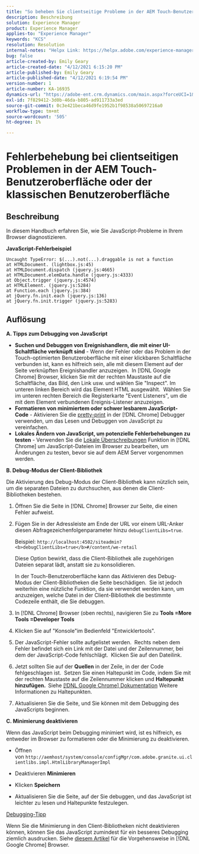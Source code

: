 ```yaml
---
title: "So beheben Sie clientseitige Probleme in der AEM Touch-Benutzeroberfläche oder der klassischen Benutzeroberfläche"
description: Beschreibung
solution: Experience Manager
product: Experience Manager
applies-to: "Experience Manager"
keywords: "KCS"
resolution: Resolution
internal-notes: "Helpx Link: https://helpx.adobe.com/experience-manager/kb/How-to-debug-javascript-errors-in-AEM.html"
bug: false
article-created-by: Emily Geary
article-created-date: "4/12/2021 6:15:20 PM"
article-published-by: Emily Geary
article-published-date: "4/12/2021 6:19:54 PM"
version-number: 1
article-number: KA-16935
dynamics-url: "https://adobe-ent.crm.dynamics.com/main.aspx?forceUCI=1&pagetype=entityrecord&etn=knowledgearticle&id=2eb50a08-bb9b-eb11-b1ac-000d3a3680d8"
exl-id: 7f829412-3d0b-46da-b805-ad911733a3ed
source-git-commit: 0c3e421beca46d9fe1952b1f98538a50697216a0
workflow-type: tm+mt
source-wordcount: '505'
ht-degree: 1%

---
```


# Fehlerbehebung bei clientseitigen Problemen in der AEM Touch-Benutzeroberfläche oder der klassischen Benutzeroberfläche

## Beschreibung


In diesem Handbuch erfahren Sie, wie Sie JavaScript-Probleme in Ihrem Browser diagnostizieren.

<b>JavaScript-Fehlerbeispiel</b>




```
Uncaught TypeError: $(...).not(...).draggable is not a function
at HTMLDocument. (lightbox.js:45)
at HTMLDocument.dispatch (jquery.js:4665)
at HTMLDocument.elemData.handle (jquery.js:4333)
at Object.trigger (jquery.js:4574)
at HTMLElement. (jquery.js:5284)
at Function.each (jquery.js:384)
at jQuery.fn.init.each (jquery.js:136)
at jQuery.fn.init.trigger (jquery.js:5283)
```



## Auflösung


<b>A. Tipps zum Debugging von JavaScript</b>

- <b>Suchen und Debuggen von Ereignishandlern, die mit einer UI-Schaltfläche verknüpft sind</b> - Wenn der Fehler oder das Problem in der Touch-optimierten Benutzeroberfläche mit einer klickbaren Schaltfläche verbunden ist, kann es hilfreich sein, alle mit diesem Element auf der Seite verknüpften Ereignishandler anzuzeigen.  In [!DNL Google Chrome] Browser, klicken Sie mit der rechten Maustaste auf die Schaltfläche, das Bild, den Link usw. und wählen Sie &quot;Inspect&quot;. Im unteren linken Bereich wird das Element HTML ausgewählt.  Wählen Sie im unteren rechten Bereich die Registerkarte &quot;Event Listeners&quot;, um die mit dem Element verbundenen Ereignis-Listener anzuzeigen.
- <b>Formatieren von minimiertem oder schwer lesbarem JavaScript-Code</b> - Aktivieren Sie die [pretty-print](https://developers.google.com/web/tools/chrome-devtools/javascript/pretty-print) in der [!DNL Chrome] Debugger verwenden, um das Lesen und Debuggen von JavaScript zu vereinfachen.
- <b>Lokales Ändern von JavaScript, um potenzielle Fehlerbehebungen zu testen</b> - Verwenden Sie die [Lokale Überschreibungen](https://developers.google.com/web/updates/2018/01/devtools#overrides) Funktion in [!DNL Chrome] um JavaScript-Dateien im Browser zu bearbeiten, um Änderungen zu testen, bevor sie auf dem AEM Server vorgenommen werden.


<b>B. Debug-Modus der Client-Bibliothek</b>

Die Aktivierung des Debug-Modus der Client-Bibliothek kann nützlich sein, um die separaten Dateien zu durchsuchen, aus denen die Client-Bibliotheken bestehen.

1. Öffnen Sie die Seite in [!DNL Chrome] Browser zur Seite, die einen Fehler aufweist.
2. Fügen Sie in der Adressleiste am Ende der URL vor einem URL-Anker diesen Abfragezeichenfolgenparameter hinzu `debugClientLibs=true`.

   Beispiel: `http://localhost:4502/siteadmin?<b>debugClientLibs=true</b>#/content/we-retail`

   Diese Option bewirkt, dass die Client-Bibliothek alle zugehörigen Dateien separat lädt, anstatt sie zu konsolidieren.

   In der Touch-Benutzeroberfläche kann das Aktivieren des Debug-Modus der Client-Bibliotheken die Seite beschädigen.  Sie ist jedoch weiterhin eine nützliche Funktion, da sie verwendet werden kann, um anzuzeigen, welche Datei in der Client-Bibliothek die bestimmte Codezeile enthält, die Sie debuggen.
3. In [!DNL Chrome] Browser (oben rechts), navigieren Sie zu <b>Tools =More Tools =Developer Tools</b>
4. Klicken Sie auf &quot;Konsole&quot;im Bedienfeld &quot;Entwicklertools&quot;.
5. Der JavaScript-Fehler sollte aufgelistet werden.  Rechts neben dem Fehler befindet sich ein Link mit der Datei und der Zeilennummer, bei dem der JavaScript-Code fehlschlägt.  Klicken Sie auf den Dateilink.
6. Jetzt sollten Sie auf der <b>Quellen</b> in der Zeile, in der der Code fehlgeschlagen ist.  Setzen Sie einen Haltepunkt im Code, indem Sie mit der rechten Maustaste auf die Zeilennummer klicken und <b>Haltepunkt hinzufügen.  </b>Siehe [[!DNL Google Chrome] Dokumentation](https://developers.google.com/web/tools/chrome-devtools/javascript/breakpoints) Weitere Informationen zu Haltepunkten.
7. Aktualisieren Sie die Seite, und Sie können mit dem Debugging des JavaScripts beginnen.


<b>C. Minimierung deaktivieren</b>

Wenn das JavaScript beim Debugging minimiert wird, ist es hilfreich, es entweder im Browser zu formatieren oder die Minimierung zu deaktivieren.

- Öffnen von `http://aemhost/system/console/configMgr/com.adobe.granite.ui.clientlibs.impl.HtmlLibraryManagerImpl`


- Deaktivieren <b>Minimieren</b>


- Klicken <b>Speichern</b>


- Aktualisieren Sie die Seite, auf der Sie debuggen, und das JavaScript ist leichter zu lesen und Haltepunkte festzulegen.


<u>Debugging-Tipp</u>

Wenn Sie die Minimierung in den Client-Bibliotheken nicht deaktivieren können, können Sie das JavaScript zumindest für ein besseres Debugging ziemlich ausdrucken. Siehe [diesem Artikel](https://developers.google.com/web/tools/chrome-devtools/javascript/pretty-print) für die Vorgehensweise in [!DNL Google Chrome] Browser.

